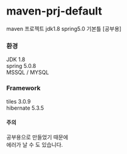 # maven-prj-default
maven 프로젝트 jdk1.8 spring5.0 기본틀 [공부용]

### 환경
JDK 1.8<br />
spring 5.0.8<br />
MSSQL / MYSQL<br />

### Framework
tiles 3.0.9<br />
hibernate 5.3.5<br />


#### 주의
공부용으로 만들었기 때문에<br />
에러가 날 수 도 있습니다.
